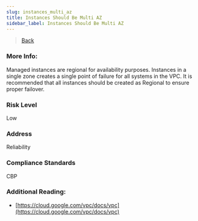 ```yaml
---
slug: instances_multi_az
title: Instances Should Be Multi AZ
sidebar_label: Instances Should Be Multi AZ
---
```

> [Back](../../gcpcomputemonitoring)

### More Info:
Managed instances are regional for availability purposes. Instances in a single zone creates a single point of failure for all systems in the VPC. It is recommended that all instances should be created as Regional to ensure proper failover.

### Risk Level
Low

### Address
Reliability

### Compliance Standards
CBP

### Additional Reading:
- [https://cloud.google.com/vpc/docs/vpc](https://cloud.google.com/vpc/docs/vpc) 
